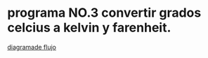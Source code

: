 # programa NO.3 convertir grados celcius a kelvin y farenheit.

[diagramade flujo](diagrama.png "diagrama de flujo")